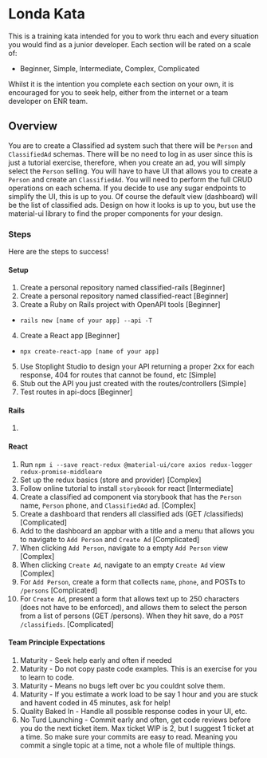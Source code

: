 # Londa Kata
This is a training kata intended for you to work thru each and every situation you would find as a junior developer. Each section will be rated on a scale of:
  * Beginner, Simple, Intermediate, Complex, Complicated

Whilst it is the intention you complete each section on your own, it is encouraged for you to seek help, either from the internet or a team developer on ENR team.

## Overview

You are to create a Classified ad system such that there will be `Person` and `ClassifiedAd` schemas. There will be no need to log in as user since this is just a tutorial exercise, therefore, when you create an ad, you will simply select the `Person` selling. You will have to have UI that allows you to create a `Person` and create an `ClassifiedAd`. You will need to perform the full CRUD operations on each schema. If you decide to use any sugar endpoints to simplify the UI, this is up to you. Of course the default view (dashboard) will be the list of classified ads. Design on how it looks is up to you, but use the material-ui library to find the proper components for your design.

### Steps

Here are the steps to success!


#### Setup

1. Create a personal repository named classified-rails [Beginner]
2. Create a personal repository named classified-react [Beginner]
3. Create a Ruby on Rails project with OpenAPI tools [Beginner]
  - `rails new [name of your app] --api -T`
4. Create a React app [Beginner]
  - `npx create-react-app [name of your app]`
5. Use Stoplight Studio to design your API returning a proper 2xx for each response, 404 for routes that cannot be found, etc [Simple]
6. Stub out the API you just created with the routes/controllers [Simple]
7. Test routes in api-docs [Beginner]


#### Rails
1.

#### React
1. Run `npm i --save react-redux @material-ui/core axios redux-logger redux-promise-middleare`
2. Set up the redux basics (store and provider) [Complex]
3. Follow online tutorial to install `storyboook` for react [Intermediate]
4. Create a classified ad component via storybook that has the `Person` name, `Person` phone, and `ClassifiedAd` ad. [Complex]
5. Create a dashboard that renders all classified ads (GET /classifieds) [Complicated]
6. Add to the dashboard an appbar with a title and a menu that allows you to navigate to `Add Person` and `Create Ad` [Complicated]
7. When clicking `Add Person`, navigate to a empty `Add Person` view [Complex]
8. When clicking `Create Ad`, navigate to an empty `Create Ad` view [Complex]
9. For `Add Person`, create a form that collects `name`, `phone`, and POSTs to `/persons` [Complicated]
10. For `Create Ad`, present a form that allows text up to 250 characters (does not have to be enforced), and allows them to select the person from a list of persons (GET /persons). When they hit save, do a `POST /classifieds`. [Complicated]

#### Team Principle Expectations

1. Maturity - Seek help early and often if needed
2. Maturity - Do not copy paste code examples. This is an exercise for you to learn to code.
3. Maturity - Means no bugs left over bc you couldnt solve them.
4. Maturity - If you estimate a work load to be say 1 hour and you are stuck and havent coded in 45 minutes, ask for help!
5. Quality Baked In - Handle all possible response codes in your UI, etc.
6. No Turd Launching - Commit early and often, get code reviews before you do the next ticket item. Max ticket WIP is 2, but I suggest 1 ticket at a time. So make sure your commits are easy to read. Meaning you commit a single topic at a time, not a whole file of multiple things.
